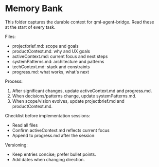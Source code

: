 # Memory Bank

This folder captures the durable context for qml-agent-bridge. Read these at the start of every task.

Files:
- projectbrief.md: scope and goals
- productContext.md: why and UX goals
- activeContext.md: current focus and next steps
- systemPatterns.md: architecture and patterns
- techContext.md: stack and constraints
- progress.md: what works, what's next

Process:
1) After significant changes, update activeContext.md and progress.md.
2) When decisions/patterns change, update systemPatterns.md.
3) When scope/vision evolves, update projectbrief.md and productContext.md.

Checklist before implementation sessions:
- Read all files
- Confirm activeContext.md reflects current focus
- Append to progress.md after the session

Versioning:
- Keep entries concise; prefer bullet points.
- Add dates when changing direction.
